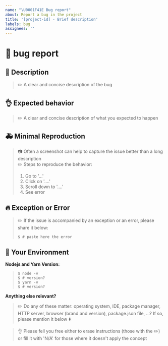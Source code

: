 ```yaml
---
name: "\U0001F41E Bug report"
about: Report a bug in the project
title: '[project-id] - Brief description'
labels: bug
assignees: ''
---
```


# :bug: bug report

## :pencil: Description

> :pencil2: A clear and concise description of the bug

## :ok_hand: Expected behavior

> :pencil2: A clear and concise description of what you expected to happen

## :ambulance: Minimal Reproduction

> :camera: Often a screenshot can help to capture the issue better than a long description  
> :pencil2: Steps to reproduce the behavior:
>
> 1. Go to '...'
> 2. Click on '....'
> 3. Scroll down to '....'
> 4. See error

## 🔥 Exception or Error

> :pencil2: If the issue is accompanied by an exception or an error, please share it below:
>
> ```console
> $ # paste here the error
> ```

## :wrench: Your Environment

**Nodejs and Yarn Version:**

> ```console
> $ node -v
> $ # version?
> $ yarn -v
> $ # version?
> ```

**Anything else relevant?**

> :pencil2: Do any of these matter: operating system, IDE, package manager, HTTP server, browser (brand and version), package.json file, ...? If so, please mention it below :arrow_down:

> :ok_hand: Please fell you free either to erase instructions (those with the :pencil2:) or fill it with 'N/A' for those where it doesn't apply the concept
